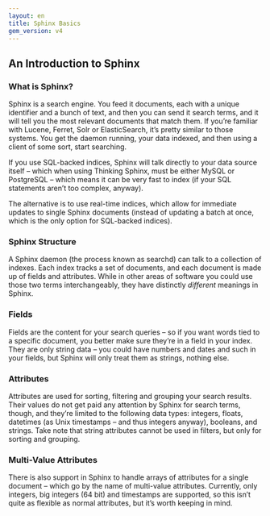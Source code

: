 ```yaml
---
layout: en
title: Sphinx Basics
gem_version: v4
---
```


## An Introduction to Sphinx

### What is Sphinx?

Sphinx is a search engine. You feed it documents, each with a unique identifier and a bunch of text, and then you can send it search terms, and it will tell you the most relevant documents that match them. If you’re familiar with Lucene, Ferret, Solr or ElasticSearch, it’s pretty similar to those systems. You get the daemon running, your data indexed, and then using a client of some sort, start searching.

If you use SQL-backed indices, Sphinx will talk directly to your data source itself – which when using Thinking Sphinx, must be either MySQL or PostgreSQL – which means it can be very fast to index (if your SQL statements aren’t too complex, anyway).

The alternative is to use real-time indices, which allow for immediate updates to single Sphinx documents (instead of updating a batch at once, which is the only option for SQL-backed indices).

### Sphinx Structure

A Sphinx daemon (the process known as searchd) can talk to a collection of indexes. Each index tracks a set of documents, and each document is made up of fields and attributes. While in other areas of software you could use those two terms interchangeably, they have distinctly _different_ meanings in Sphinx.

### Fields

Fields are the content for your search queries – so if you want words tied to a specific document, you better make sure they’re in a field in your index. They are only string data – you could have numbers and dates and such in your fields, but Sphinx will only treat them as strings, nothing else.

### Attributes

Attributes are used for sorting, filtering and grouping your search results. Their values do not get paid any attention by Sphinx for search terms, though, and they’re limited to the following data types: integers, floats, datetimes (as Unix timestamps – and thus integers anyway), booleans, and strings. Take note that string attributes cannot be used in filters, but only for sorting and grouping.

### Multi-Value Attributes

There is also support in Sphinx to handle arrays of attributes for a single document – which go by the name of multi-value attributes. Currently, only integers, big integers (64 bit) and timestamps are supported, so this isn’t quite as flexible as normal attributes, but it’s worth keeping in mind.
